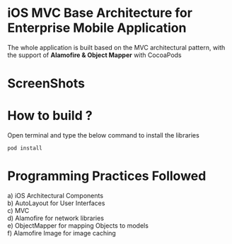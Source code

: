 # iOS MVC Base Architecture for Enterprise Mobile Application 


The whole application is built based on the MVC architectural pattern, with the support of  **Alamofire & Object Mapper** with CocoaPods

# ScreenShots




# How to build ?

Open terminal and type the below command to install the libraries <br/>

``` pod install ```


# Programming Practices Followed

a) iOS Architectural Components <br/>
b) AutoLayout for User Interfaces  <br/>
c) MVC <br/>
d) Alamofire for network libraries <br/>
e) ObjectMapper for mapping Objects to models <br/>
f) Alamofire Image for image caching <br/>

